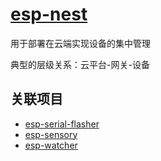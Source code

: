 ﻿# [esp-nest](https://github.com/stops-top/esp-nest)

用于部署在云端实现设备的集中管理

典型的层级关系：云平台-网关-设备

## 关联项目

* [esp-serial-flasher](https://github.com/stops-top/esp-serial-flasher)
* [esp-sensory](https://github.com/stops-top/esp-sensory)
* [esp-watcher](https://github.com/stops-top/esp-watcher)


